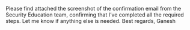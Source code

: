 Please find attached the screenshot of the confirmation email from the Security Education team, confirming that I’ve completed all the required steps.
Let me know if anything else is needed.
Best regards,
Ganesh
